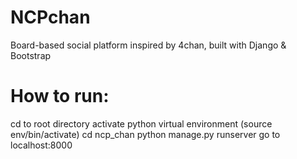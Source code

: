# NCPchan
Board-based social platform inspired by 4chan, built with Django &amp; Bootstrap

# How to run:
cd to root directory
activate python virtual environment (source env/bin/activate)
cd ncp_chan
python manage.py runserver
go to localhost:8000
